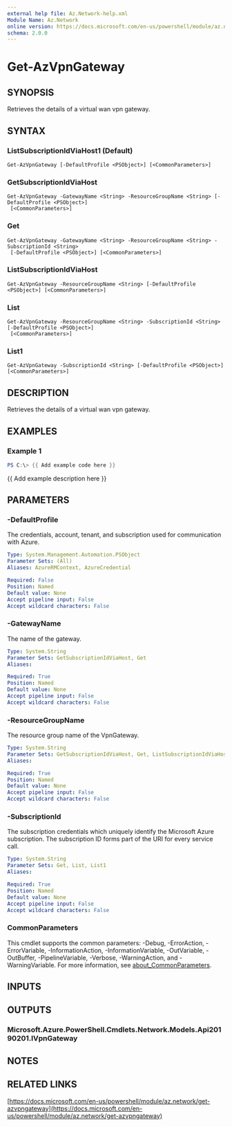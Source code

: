 ```yaml
---
external help file: Az.Network-help.xml
Module Name: Az.Network
online version: https://docs.microsoft.com/en-us/powershell/module/az.network/get-azvpngateway
schema: 2.0.0
---
```


# Get-AzVpnGateway

## SYNOPSIS
Retrieves the details of a virtual wan vpn gateway.

## SYNTAX

### ListSubscriptionIdViaHost1 (Default)
```
Get-AzVpnGateway [-DefaultProfile <PSObject>] [<CommonParameters>]
```

### GetSubscriptionIdViaHost
```
Get-AzVpnGateway -GatewayName <String> -ResourceGroupName <String> [-DefaultProfile <PSObject>]
 [<CommonParameters>]
```

### Get
```
Get-AzVpnGateway -GatewayName <String> -ResourceGroupName <String> -SubscriptionId <String>
 [-DefaultProfile <PSObject>] [<CommonParameters>]
```

### ListSubscriptionIdViaHost
```
Get-AzVpnGateway -ResourceGroupName <String> [-DefaultProfile <PSObject>] [<CommonParameters>]
```

### List
```
Get-AzVpnGateway -ResourceGroupName <String> -SubscriptionId <String> [-DefaultProfile <PSObject>]
 [<CommonParameters>]
```

### List1
```
Get-AzVpnGateway -SubscriptionId <String> [-DefaultProfile <PSObject>] [<CommonParameters>]
```

## DESCRIPTION
Retrieves the details of a virtual wan vpn gateway.

## EXAMPLES

### Example 1
```powershell
PS C:\> {{ Add example code here }}
```

{{ Add example description here }}

## PARAMETERS

### -DefaultProfile
The credentials, account, tenant, and subscription used for communication with Azure.

```yaml
Type: System.Management.Automation.PSObject
Parameter Sets: (All)
Aliases: AzureRMContext, AzureCredential

Required: False
Position: Named
Default value: None
Accept pipeline input: False
Accept wildcard characters: False
```

### -GatewayName
The name of the gateway.

```yaml
Type: System.String
Parameter Sets: GetSubscriptionIdViaHost, Get
Aliases:

Required: True
Position: Named
Default value: None
Accept pipeline input: False
Accept wildcard characters: False
```

### -ResourceGroupName
The resource group name of the VpnGateway.

```yaml
Type: System.String
Parameter Sets: GetSubscriptionIdViaHost, Get, ListSubscriptionIdViaHost, List
Aliases:

Required: True
Position: Named
Default value: None
Accept pipeline input: False
Accept wildcard characters: False
```

### -SubscriptionId
The subscription credentials which uniquely identify the Microsoft Azure subscription.
The subscription ID forms part of the URI for every service call.

```yaml
Type: System.String
Parameter Sets: Get, List, List1
Aliases:

Required: True
Position: Named
Default value: None
Accept pipeline input: False
Accept wildcard characters: False
```

### CommonParameters
This cmdlet supports the common parameters: -Debug, -ErrorAction, -ErrorVariable, -InformationAction, -InformationVariable, -OutVariable, -OutBuffer, -PipelineVariable, -Verbose, -WarningAction, and -WarningVariable. For more information, see [about_CommonParameters](http://go.microsoft.com/fwlink/?LinkID=113216).

## INPUTS

## OUTPUTS

### Microsoft.Azure.PowerShell.Cmdlets.Network.Models.Api20190201.IVpnGateway
## NOTES

## RELATED LINKS

[https://docs.microsoft.com/en-us/powershell/module/az.network/get-azvpngateway](https://docs.microsoft.com/en-us/powershell/module/az.network/get-azvpngateway)

